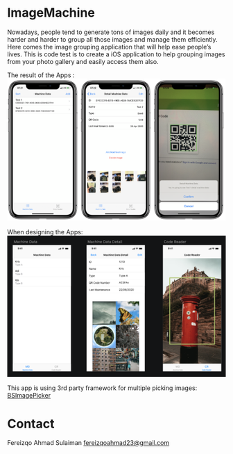 # ImageMachine

Nowadays, people tend to generate tons of images daily and it becomes harder and harder to group all those images and manage them efficiently. Here comes the image grouping application that will help ease people’s lives.
This is code test is to create a iOS application to help grouping images from your photo gallery and easily access them also.

The result of the Apps :
![Image of AppScreenshot](https://github.com/fereizqo/ImageMachine/blob/master/ImageMachineImage/ScreenshotApp.png)

When designing the Apps:
![Image of AppScreenshot](https://github.com/fereizqo/ImageMachine/blob/master/ImageMachineImage/ScreenshotSketch.png)

This app is using 3rd party framework for multiple picking images: [BSImagePicker](https://github.com/mikaoj/BSImagePicker)



# Contact
Fereizqo Ahmad Sulaiman
fereizqoahmad23@gmail.com
